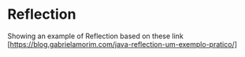 # Reflection
Showing an example of Reflection based on these 
link [https://blog.gabrielamorim.com/java-reflection-um-exemplo-pratico/]
